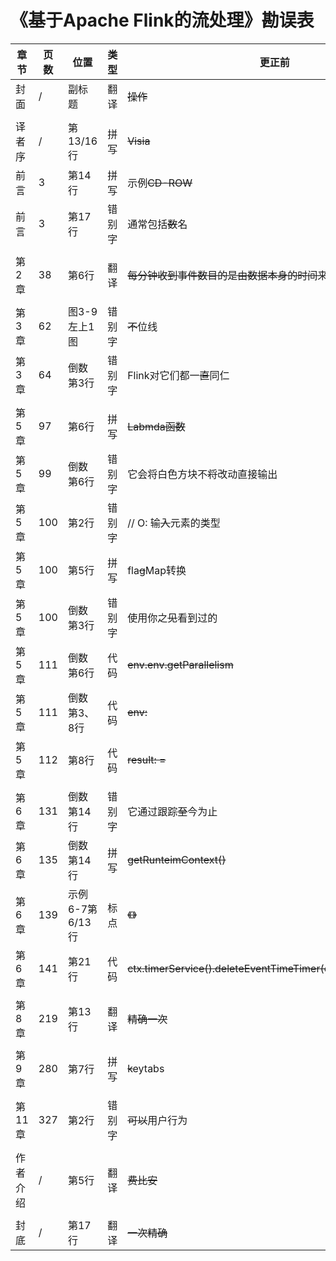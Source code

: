 # 《基于Apache Flink的流处理》勘误表

|章节|页数  |位置 |类型    |更正前        |更正后         | 提交者 |
|---|-----|-----|-------|-------------|--------------|----------|
|封面|/|副标题|翻译|~~操作~~|**运维**|Xingcan|
||
|译者序|/|第13/16行|拼写|~~Visia~~|**Vasia**|Xingcan|
|前言|3|第14行|拼写|示例~~CD-ROW~~|示例**CD-ROM**|Fanxi|
|前言|3|第17行|错别字|通常包括~~数~~名|通常包括**书**名|-|
||
|第2章|38|第6行|翻译|~~每分钟收到事件数目的是由数据本身的时间来定义的~~|**每分钟的事件数目应该由数据自身所含的时间信息来定义**|Zhanglu He|
||
|第3章|62|图3-9左上1图|错别字|~~不~~位线|**水**位线|Guihai Liu|
|第3章|64|倒数第3行|错别字|Flink对它们都一~~直~~同仁|Flink对它们都一**视**同仁|Guihai Liu|
||
|第5章|97|第6行|拼写|~~Labmda函数~~|**Lambda**函数|Fanxi|
|第5章|99|倒数第6行|错别字|它会将白色方块不~~将~~改动直接输出|它会将白色方块不**加**改动直接输出|Guihai Liu|
|第5章|100|第2行|错别字|// O: 输~~入~~元素的类型|// O: 输**出**元素的类型|Guihai Liu|
|第5章|100|第5行|拼写|fla~~g~~Map转换|fla**t**Map转换|Guihai Liu|
|第5章|100|倒数第3行|错别字|使用你之~~见~~看到过的|使用你之**前**看到过的|Guihai Liu|
|第5章|111|倒数第6行|代码|~~env.env.getParallelism~~|**env.getParallelism**|zh0122|
|第5章|111|倒数第3、8行|代码|~~env:~~|**env =**|Xingcan|
|第5章|112|第8行|代码|~~result: =~~|**result =**|Xingcan|
||
|第6章|131|倒数第14行|错别字|它通过跟踪~~至~~今为止|它通过跟踪**迄**今为止|Guihai Liu|
|第6章|135|倒数第14行|拼写|~~getRunteimContext()~~|**getRuntimeContext()**|Yichao Yang|
|第6章|139|示例6-7第6/13行|标点|~~《》~~|**\"\"**|Jeff Yang|
|第6章|141|第21行|代码|~~ctx.timerService().deleteEventTimeTimer(curTimerTimestamp)~~|**ctx.timerService().deleteProcessingTimeTimer(curTimerTimestamp)**|Yichao Yang|
||
|第8章|219|第13行|翻译|~~精确一次~~|**至少一次**|Mason More|
||
|第9章|280|第7行|拼写|~~k~~eytabs|**K**eytabs|Guihai Liu|
||
|第11章|327|第2行|错别字|~~可以~~用户行为|**可疑**用户行为|Guihai Liu|
||
|作者介绍|/|第5行|翻译|~~费比安~~|**Fabian**|Xingcan|
||
|封底|/|第17行|翻译|~~一次精确~~|**精确一次**|Guihai Liu|
